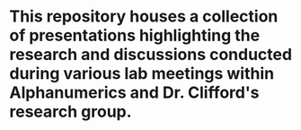 # This repository houses a collection of presentations highlighting the research and discussions conducted during various lab meetings within Alphanumerics and Dr. Clifford's research group.
